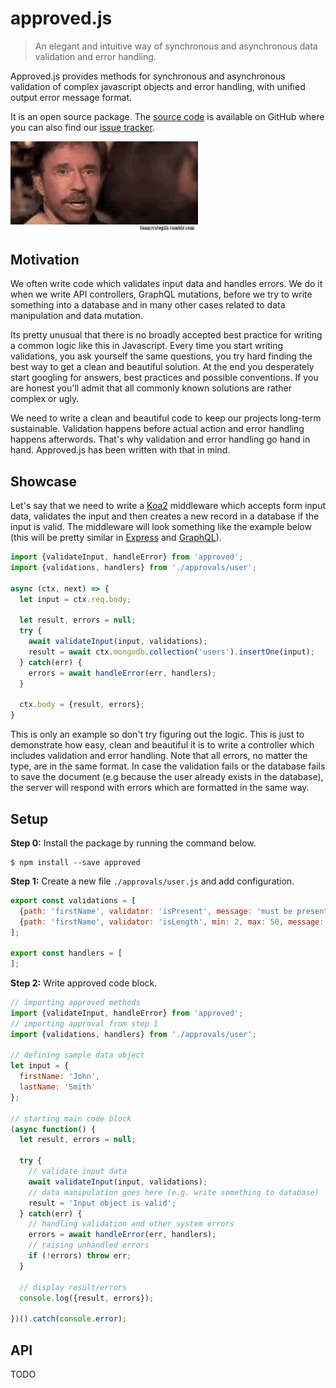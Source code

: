 # approved.js

> An elegant and intuitive way of synchronous and asynchronous data validation and error handling.

Approved.js provides methods for synchronous and asynchronous validation of complex javascript objects and error handling, with unified output error message format.

It is an open source package. The [source code](https://github.com/xpepermint/approvedjs) is available on GitHub where you can also find our [issue tracker](https://github.com/xpepermint/approvedjs/issues).

<img src="giphy.gif" width="300" />

## Motivation

We often write code which validates input data and handles errors. We do it when we write API controllers, GraphQL mutations, before we try to write something into a database and in many other cases related to data manipulation and data mutation.

Its pretty unusual that there is no broadly accepted best practice for writing a common logic like this in Javascript. Every time you start writing validations, you ask yourself the same questions, you try hard finding the best way to get a clean and beautiful solution. At the end you desperately start googling for answers, best practices and possible conventions. If you are honest you'll admit that all commonly known solutions are rather complex or ugly.

We need to write a clean and beautiful code to keep our projects long-term sustainable. Validation happens before actual action and error handling happens afterwords. That's why validation and error handling go hand in hand. Approved.js has been written with that in mind.

## Showcase

Let's say that we need to write a [Koa2](http://koajs.com/) middleware which accepts form input data, validates the input and then creates a new record in a database if the input is valid. The middleware will look something like the example below (this will be pretty similar in [Express](http://expressjs.com/) and [GraphQL](graphql.org)).

```js
import {validateInput, handleError} from 'approved';
import {validations, handlers} from './approvals/user';

async (ctx, next) => {
  let input = ctx.req.body;

  let result, errors = null;
  try {
    await validateInput(input, validations);
    result = await ctx.mongodb.collection('users').insertOne(input);
  } catch(err) {
    errors = await handleError(err, handlers);
  }

  ctx.body = {result, errors};
}
```

This is only an example so don't try figuring out the logic. This is just to demonstrate how easy, clean and beautiful it is to write a controller which includes validation and error handling. Note that all errors, no matter the type, are in the same format. In case the validation fails or the database fails to save the document (e.g because the user already exists in the database), the server will respond with errors which are formatted in the same way.

## Setup

**Step 0:** Install the package by running the command below.

```
$ npm install --save approved
```

**Step 1:** Create a new file `./approvals/user.js` and add configuration.

```js
export const validations = [
  {path: 'firstName', validator: 'isPresent', message: 'must be present'},
  {path: 'firstName', validator: 'isLength', min: 2, max: 50, message: 'can be between 2 and 50'}
];

export const handlers = [
];
```

**Step 2:** Write approved code block.

```js
// importing approved methods
import {validateInput, handleError} from 'approved';
// importing approval from step 1
import {validations, handlers} from './approvals/user';

// defining sample data object
let input = {
  firstName: 'John',
  lastName: 'Smith'
};

// starting main code block
(async function() {
  let result, errors = null;

  try {
    // validate input data
    await validateInput(input, validations);
    // data manipulation goes here (e.g. write something to database)
    result = 'Input object is valid';
  } catch(err) {
    // handling validation and other system errors
    errors = await handleError(err, handlers);
    // raising unhandled errors
    if (!errors) throw err;
  }

  // display result/errors
  console.log({result, errors});

})().catch(console.error);
```

## API

TODO
